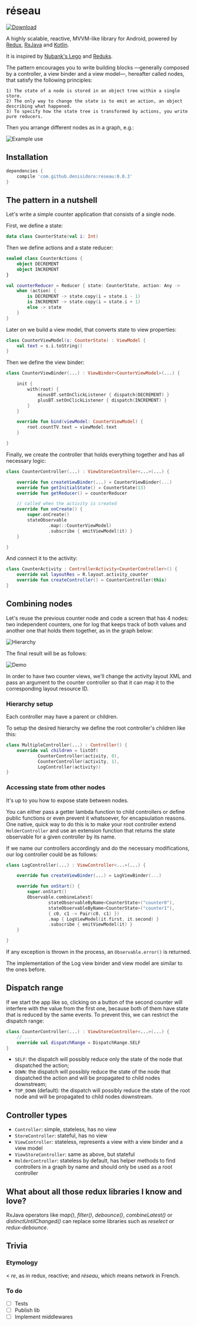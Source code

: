 # réseau

[ ![Download](https://api.bintray.com/packages/denisidoro/maven/reseau/images/download.svg) ](https://bintray.com/denisidoro/maven/reseau/_latestVersion)

A highly scalable, reactive, MVVM-like library for Android, powered by [Redux][reduxjs], [RxJava][rxjava] and [Kotlin][kotlin]. 

It is inspired by [Nubank's Lego][lego] and [Reduks][reduks].

The pattern encourages you to write building blocks —generally composed by a controller, a view binder and a view model—, hereafter called nodes, that satisfy the following principles:
```
1) The state of a node is stored in an object tree within a single store.
2) The only way to change the state is to emit an action, an object describing what happened.
3) To specify how the state tree is transformed by actions, you write pure reducers.
```

Then you arrange different nodes as in a graph, e.g.:

![Example use](https://cloud.githubusercontent.com/assets/3226564/20561951/543efcfa-b168-11e6-925d-49c12f343599.png)

## Installation
```groovy
dependencies {
    compile 'com.github.denisidoro:reseau:0.0.3'
}
```

## The pattern in a nutshell

Let's write a simple counter application that consists of a single node.

First, we define a state:
```kotlin
data class CounterState(val i: Int)
```

Then we define actions and a state reducer:
```kotlin
sealed class CounterActions {
    object DECREMENT
    object INCREMENT
}
```
```kotlin
val counterReducer = Reducer { state: CounterState, action: Any ->
    when (action) {
        is DECREMENT -> state.copy(i = state.i - 1)
        is INCREMENT -> state.copy(i = state.i + 1)
        else -> state
    }
}
```

Later on we build a view model, that converts state to view properties:
```kotlin
class CounterViewModel(s: CounterState) : ViewModel {
    val text = s.i.toString()
}
```

Then we define the view binder:
```kotlin
class CounterViewBinder(...) : ViewBinder<CounterViewModel>(...) {

    init {
        with(root) {
            minusBT.setOnClickListener { dispatch(DECREMENT) }
            plusBT.setOnClickListener { dispatch(INCREMENT) }
        }
    }

    override fun bind(viewModel: CounterViewModel) {
        root.countTV.text = viewModel.text
    }

}
```

Finally, we create the controller that holds everything together and has all necessary logic:
```kotlin
class CounterController(...) : ViewStoreController<...>(...) {

    override fun createViewBinder(...) = CounterViewBinder(...)
    override fun getInitialState() = CounterState(13)
    override fun getReducer() = counterReducer

    // called when the activity is created
    override fun onCreate() {
        super.onCreate()
        stateObservable
                .map(::CounterViewModel)
                .subscribe { emitViewModel(it) }
    }

}
```

And connect it to the activity:
```kotlin
class CounterActivity : ControllerActivity<CounterController>() {
    override val layoutRes = R.layout.activity_counter
    override fun createController() = CounterController(this)
}
```

## Combining nodes

Let's reuse the previous counter node and code a screen that has 4 nodes: two independent counters, one for log that keeps track of both values and another one that holds them together, as in the graph below:

![Hierarchy](https://cloud.githubusercontent.com/assets/3226564/20578225/6f2bc292-b1ad-11e6-8998-647268eee9d8.png)

The final result will be as follows:

![Demo](https://cloud.githubusercontent.com/assets/3226564/20483051/3b555cbc-afd7-11e6-86c8-e91c619c5677.gif)

In order to have two counter views, we'll change the activity layout XML and pass an argument to the counter controller so that it can map it to the corresponding layout resource ID. 

### Hierarchy setup

Each controller may have a parent or children. 

To setup the desired hierarchy we define the root controller's children like this:

```kotlin
class MultipleController(...) : Controller() {
    override val children = listOf(
            CounterController(activity, 0),
            CounterController(activity, 1),
            LogController(activity))
}
```

### Accessing state from other nodes

It's up to you how to expose state between nodes. 

You can either pass a getter lambda function to child controllers or define public functions or even prevent it whatsoever, for encapsulation reasons. One native, quick way to do this is to make your root controller extend `HolderController` and use an extension function that returns the state observable for a given controller by its name. 

If we name our controllers accordingly and do the necessary modifications, our log controller could be as follows:

```kotlin
class LogController(...) : ViewController<...>(...) {

    override fun createViewBinder(...) = LogViewBinder(...)

    override fun onStart() {
        super.onStart()
        Observable.combineLatest(
                stateObservableByName<CounterState>("counter0"),
                stateObservableByName<CounterState>("counter1"),
                { c0, c1 -> Pair(c0, c1) })
                .map { LogViewModel(it.first, it.second) }
                .subscribe { emitViewModel(it) }
    }

}
```

If any exception is thrown in the process, an `Observable.error()` is returned. 

The implementation of the Log view binder and view model are similar to the ones before.

## Dispatch range

If we start the app like so, clicking on a button of the second counter will interfere with the value from the first one, because both of them have state that is reduced by the same events. To prevent this, we can restrict the dispatch range:
```kotlin
class CounterController(...) : ViewStoreController<...>(...) {
    // ...
    override val dispatchRange = DispatchRange.SELF
}
```
- `SELF`: the dispatch will possibly reduce only the state of the node that dispatched the action;
- `DOWN`: the dispatch will possibly reduce the state of the node that dispatched the action and will be propagated to child nodes downstream;
- `TOP_DOWN` (default): the dispatch will possibly reduce the state of the root node and will be propagated to child nodes downstream.

## Controller types
- `Controller`: simple, stateless, has no view 
- `StoreController`: stateful, has no view
- `ViewController`: stateless, represents a view with a view binder and a view model
- `ViewStoreController`: same as above, but stateful
- `HolderController`: stateless by default, has helper methods to find controllers in a graph by name and should only be used as a root controller

## What about all those redux libraries I know and love?
RxJava operators like *map()*, *filter()*, *debounce()*, *combineLatest()* or *distinctUntilChanged()* can replace some libraries such as *reselect* or *redux-debounce*.

## Trivia

### Etymology
  < *re*, as in redux, reactive; and *réseau*, which means network in French.
  
### To do
- [ ] Tests
- [ ] Publish lib
- [ ] Implement middlewares

[frp]: https://gist.github.com/staltz/868e7e9bc2a7b8c1f754
[kotlin]: https://kotlinlang.org/
[reduxjs]: http://redux.js.org/
[react]: https://facebook.github.io/react/
[reframe]: https://github.com/Day8/re-frame
[astut]: https://www.sitepoint.com/12-android-tutorials-beginners/
[lego]: https://github.com/nubank/lego
[reduks]: https://github.com/beyondeye/Reduks
[anvil]: https://github.com/zserge/anvil
[rxjava]: https://github.com/ReactiveX/RxJava
[dagger]: https://github.com/square/dagger
[okhttp]: http://square.github.io/okhttp/
[gson]: https://github.com/google/gson
[mockito]: http://mockito.org/
[robolectric]: http://robolectric.org/
[espresso]: https://google.github.io/android-testing-support-library/docs/espresso/
